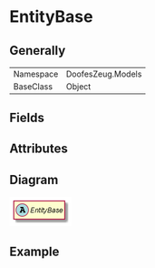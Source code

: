 ﻿# EntityBase

## Generally

|||
|-|-|
|Namespace|DoofesZeug.Models|
|BaseClass|Object|

## Fields

## Attributes

## Diagram

![EntityBase.png](./EntityBase.png "EntityBase")

## Example

